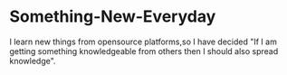# Something-New-Everyday
I learn new things  from opensource platforms,so I have decided "If I am getting something knowledgeable from others then I should also spread knowledge".

